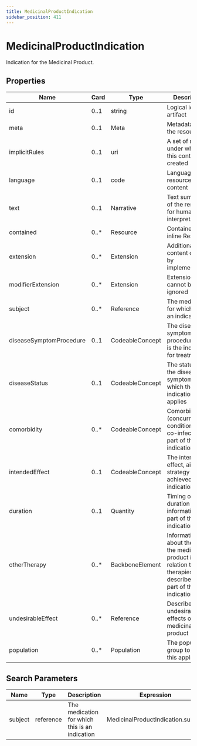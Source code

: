 ```yaml
---
title: MedicinalProductIndication
sidebar_position: 411
---
```


# MedicinalProductIndication

Indication for the Medicinal Product.

## Properties

| Name | Card | Type | Description |
| --- | --- | --- | --- |
| id | 0..1 | string | Logical id of this artifact
| meta | 0..1 | Meta | Metadata about the resource
| implicitRules | 0..1 | uri | A set of rules under which this content was created
| language | 0..1 | code | Language of the resource content
| text | 0..1 | Narrative | Text summary of the resource, for human interpretation
| contained | 0..* | Resource | Contained, inline Resources
| extension | 0..* | Extension | Additional content defined by implementations
| modifierExtension | 0..* | Extension | Extensions that cannot be ignored
| subject | 0..* | Reference | The medication for which this is an indication
| diseaseSymptomProcedure | 0..1 | CodeableConcept | The disease, symptom or procedure that is the indication for treatment
| diseaseStatus | 0..1 | CodeableConcept | The status of the disease or symptom for which the indication applies
| comorbidity | 0..* | CodeableConcept | Comorbidity (concurrent condition) or co-infection as part of the indication
| intendedEffect | 0..1 | CodeableConcept | The intended effect, aim or strategy to be achieved by the indication
| duration | 0..1 | Quantity | Timing or duration information as part of the indication
| otherTherapy | 0..* | BackboneElement | Information about the use of the medicinal product in relation to other therapies described as part of the indication
| undesirableEffect | 0..* | Reference | Describe the undesirable effects of the medicinal product
| population | 0..* | Population | The population group to which this applies

## Search Parameters

| Name | Type | Description | Expression
| --- | --- | --- | --- |
| subject | reference | The medication for which this is an indication | MedicinalProductIndication.subject

